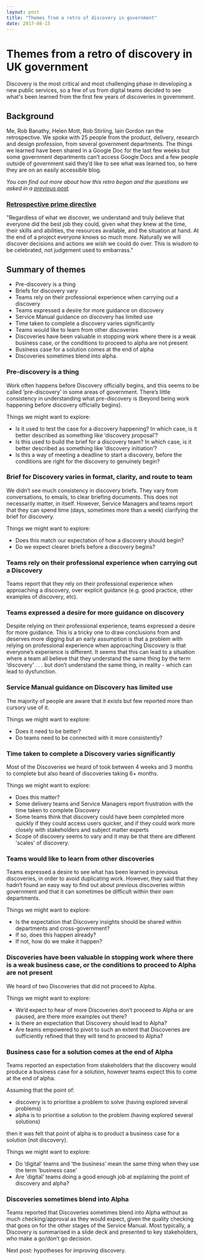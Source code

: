 ```yaml
---
layout: post
title: "Themes from a retro of discovery in government"
date: 2017-08-15
---
```


# Themes from a retro of discovery in UK government

Discovery is the most critical and most challenging phase in developing a new public services, so a few of us from digital teams decided to see what's been learned from the first few years of discoveries in government.

## Background

Me, Rob Banathy, Helen Mott, Rob Stirling, Iain Gordon ran the retrospective. We spoke with 25 people from the product, delivery, research and design profession, from several government departments. 
The things we learned have been shared in a Google Doc for the last few weeks but some government departments can’t access Google Docs and a few people outside of government said they’d like to see what was learned too, so here they are on an easily accessible blog.

*You can find out more about how this retro began and the questions we asked in a [previous post](http://scottcolfer.com/2017/08/14/discovery-retro-questions.html).*

### [Retrospective prime directive](http://www.retrospectives.com/pages/retroPrimeDirective.html)
"Regardless of what we discover, we understand and truly believe that everyone did the best job they could, given what they knew at the time, their skills and abilities, the resources available, and the situation at hand. At the end of a project everyone knows so much more. Naturally we will discover decisions and actions we wish we could do over. This is wisdom to be celebrated, not judgement used to embarrass."

## Summary of themes

- Pre-discovery is a thing
- Briefs for discovery vary
- Teams rely on their professional experience when carrying out a discovery
- Teams expressed a desire for more guidance on discovery
- Service Manual guidance on discovery has limited use
- Time taken to complete a discovery varies significantly
- Teams would like to learn from other discoveries
- Discoveries have been valuable in stopping work where there is a weak business case, or the conditions to proceed to alpha are not present
- Business case for a solution comes at the end of alpha
- Discoveries sometimes blend into alpha.

### Pre-discovery is a thing

Work often happens before Discovery officially begins, and this seems to be called ‘pre-discovery’ in some areas of government. There’s little consistency in understanding what pre-discovery is (beyond being work happening before discovery officially begins).

Things we might want to explore:

- Is it used to test the case for a discovery happening? In which case, is it better described as something like ‘discovery proposal’?
- Is this used to build the brief for a discovery team? In which case, is it better described as something like ‘discovery initiation’?
- Is this a way of meeting a deadline to start a discovery, before the conditions are right for the discovery to genuinely begin?

### Brief for Discovery varies in format, clarity, and route to team

We didn’t see much consistency in discovery briefs. They vary from conversations, to emails, to clear briefing documents. This does not necessarily matter, in itself. However, Service Managers and teams report that they can spend time (days, sometimes more than a week) clarifying the brief for discovery.

Things we might want to explore:

- Does this match our expectation of how a discovery should begin?
- Do we expect clearer briefs before a discovery begins?

### Teams rely on their professional experience when carrying out a Discovery

Teams report that they rely on their professional experience when approaching a discovery, over explicit guidance (e.g. good practice, other examples of discovery, etc).

### Teams expressed a desire for more guidance on discovery

Despite relying on their professional experience, teams expressed a desire for more guidance. This is a tricky one to draw conclusions from and deserves more digging but an early assumption is that a problem with relying on professional experience when approaching Discovery is that everyone’s experience is different. It seems that this can lead to a situation where a team all believe that they understand the same thing by the term ‘discovery’ . . . but don’t understand the same thing, in reality - which can lead to dysfunction.

### Service Manual guidance on Discovery has limited use

The majority of people are aware that it exists but few reported more than cursory use of it.

Things we might want to explore:

- Does it need to be better? 
- Do teams need to be connected with it more consistently? 

### Time taken to complete a Discovery varies significantly

Most of the Discoveries we heard of took between 4 weeks and 3 months to complete but also heard of discoveries taking 6+ months.

Things we might want to explore:

- Does this matter?
- Some delivery teams and Service Managers report frustration with the time taken to complete Discovery
- Some teams think that discovery could have been completed more quickly if they could access users quicker, and if they could work more closely with stakeholders and subject matter experts
- Scope of discovery seems to vary and it may be that there are different 'scales' of discovery.

### Teams would like to learn from other discoveries

Teams expressed a desire to see what has been learned in previous discoveries, in order to avoid duplicating work. However, they said that they hadn’t found an easy way to find out about previous discoveries within government and that it can sometimes be difficult within their own departments.

Things we might want to explore:

- Is the expectation that Discovery insights should be shared within departments and cross-government?
- If so, does this happen already?
- If not, how do we make it happen?

### Discoveries have been valuable in stopping work where there is a weak business case, or the conditions to proceed to Alpha are not present

We heard of two Discoveries that did not proceed to Alpha.

Things we might want to explore:

- We’d expect to hear of more Discoveries don’t proceed to Alpha or are paused, are there more examples out there?
- Is there an expectation that Discovery should lead to Alpha?
- Are teams empowered to pivot to such an extent that Discoveries are sufficiently refined that they will tend to proceed to Alpha?

### Business case for a solution comes at the end of Alpha

Teams reported an expectation from stakeholders that the discovery would produce a business case for a solution, however teams expect this to come at the end of alpha. 

Assuming that the point of: 

- discovery is to prioritise a problem to solve (having explored several problems)
- alpha is to prioritise a solution to the problem (having explored several solutions)

then it was felt that point of alpha is to product a business case for a solution (not discovery).

Things we might want to explore:

- Do ‘digital’ teams and ‘the business’ mean the same thing when they use the term ‘business case’
- Are 'digital’ teams doing a good enough job at explaining the point of discovery and alpha?

### Discoveries sometimes blend into Alpha

Teams reported that Discoveries sometimes blend into Alpha without as much checking/approval as they would expect, given the quality checking that goes on for the other stages of the Service Manual. Most typically, a Discovery is summarised in a slide deck and presented to key stakeholders, who make a go/don’t go decision.

Next post: hypotheses for improving discovery.
